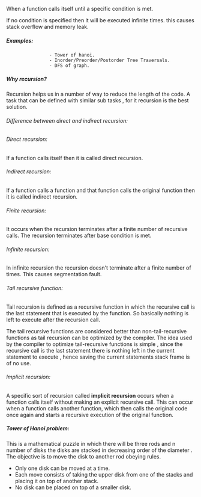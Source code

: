 When a function calls itself until a specific condition is met.

If no condition is specified then it will be executed infinite times.
this causes stack overflow and memory leak. 
##### Examples:
					- Tower of hanoi.
					- Inorder/Preorder/Postorder Tree Traversals.
					- DFS of graph.

##### Why recursion?
Recursion helps us in a number of way to reduce the length of the code.
A task that can be defined with similar sub tasks , for it recursion is the best solution.

###### Difference between direct and indirect recursion:

###### Direct recursion:
If a function calls itself then it is called direct recursion.

###### Indirect recursion:
If a function calls a function and that function calls the original function then it is called indirect recursion.

###### Finite recursion:
It occurs when the recursion terminates after a finite number of recursive calls.
The recursion terminates after  base condition is met.

###### Infinite recursion:
In infinite recursion the recursion doesn't terminate after a finite number of times.
This causes segmentation fault.

###### Tail recursive function:
Tail recursion is defined as a recursive function in which the recursive call is the last statement that is executed by the function. So basically nothing is left to execute after the recursion call.

The tail recursive functions are considered better than non-tail-recursive functions as tail recursion can be optimized by the compiler.
The idea used by the compiler to optimize tail-recursive functions is simple , since the recursive call is the last statement there is nothing left in the current statement to execute , hence saving the current statements stack frame is of no use.

###### Implicit recursion:
A specific sort of recursion called **implicit recursion** occurs when a function calls itself without making an explicit recursive call. This can occur when a function calls another function, which then calls the original code once again and starts a recursive execution of the original function.

##### Tower of Hanoi problem:
This is a mathematical puzzle in which there will be three rods and n number of disks the disks are stacked in decreasing order of the diameter . The objective is to move the disk to another rod obeying rules.
- Only one disk can be moved at a time.
- Each move consists of taking the upper disk from one of the stacks and placing it on top of another stack.
- No disk can be placed on top of a smaller disk.


